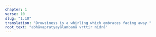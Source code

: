 ```yaml
---
chapter: 1
verse: 10
slug: "1.10"
translation: "Drowsiness is a whirling which embraces fading away."
root_text: "abhāvapratyayālambanā vṛttir nidrā"
---
```


